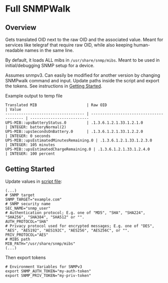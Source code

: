 # Full SNMPWalk

## Overview

Gets translated OID next to the raw OID and the associated value.
Meant for services like telegraf that require raw OID,
while also keeping human-readable names in the same line.

By default, it loads ALL mibs in `/usr/share/snmp/mibs`. Meant to be used in initial/debugging SNMP setup for a device.

Assumes snmpv3. Can easily be modified for another version by changing SNMPwalk command and input. Update paths inside the script and export the tokens. See instructions in [Getting Started](#getting-started).

Example output to temp file
````
Translated MIB                      | Raw OID                                  | Value
----------------------------------- | ---------------------------------------- | --------------------------
UPS-MIB::upsBatteryStatus.0         | .1.3.6.1.2.1.33.1.2.1.0                  | INTEGER: batteryNormal(2)
UPS-MIB::upsSecondsOnBattery.0      | .1.3.6.1.2.1.33.1.2.2.0                  | INTEGER: 0 seconds
UPS-MIB::upsEstimatedMinutesRemaining.0 | .1.3.6.1.2.1.33.1.2.3.0                  | INTEGER: 105 minutes
UPS-MIB::upsEstimatedChargeRemaining.0 | .1.3.6.1.2.1.33.1.2.4.0                  | INTEGER: 100 percent
````

## Getting Started

Update values in [script file](snmpwalk-plus.sh):
````shell
(...)
# SNMP target
SNMP_TARGET="example.com"
# SNMP security name
SEC_NAME="snmp_user"
# Authentication protocol; E.g. one of "MD5", "SHA", "SHA224", "SHA256", "SHA384", "SHA512" or "".
AUTH_PROTOCOL="SHA"
# Privacy protocol used for encrypted messages; E.g. one of "DES", "AES", "AES192", "AES192C", "AES256", "AES256C", or "".
PRIV_PROTOCOL="AES"
# MIBS path
MIB_PATH="/usr/share/snmp/mibs"
(...)
````
Then export tokens
````shell
# Environment Variables for SNMPv3
export SNMP_AUTH_TOKEN="my-auth-token"
export SNMP_PRIV_TOKEN="my-priv-token"
````